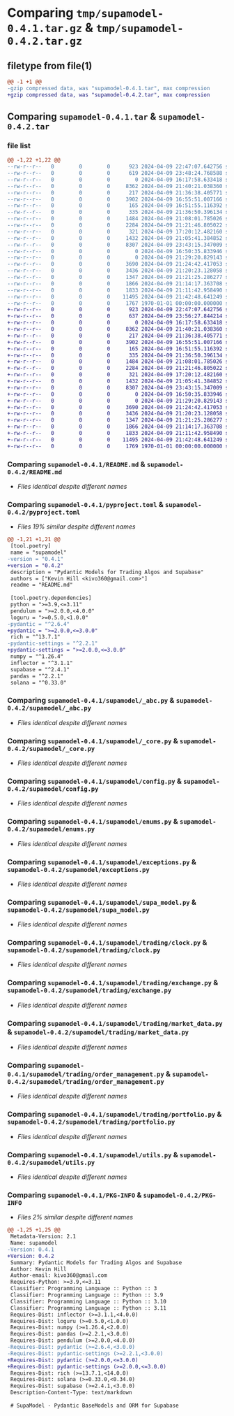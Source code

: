 # Comparing `tmp/supamodel-0.4.1.tar.gz` & `tmp/supamodel-0.4.2.tar.gz`

## filetype from file(1)

```diff
@@ -1 +1 @@
-gzip compressed data, was "supamodel-0.4.1.tar", max compression
+gzip compressed data, was "supamodel-0.4.2.tar", max compression
```

## Comparing `supamodel-0.4.1.tar` & `supamodel-0.4.2.tar`

### file list

```diff
@@ -1,22 +1,22 @@
--rw-r--r--   0        0        0      923 2024-04-09 22:47:07.642756 supamodel-0.4.1/README.md
--rw-r--r--   0        0        0      619 2024-04-09 23:48:24.768588 supamodel-0.4.1/pyproject.toml
--rw-r--r--   0        0        0        0 2024-04-09 16:17:58.633418 supamodel-0.4.1/supamodel/__init__.py
--rw-r--r--   0        0        0     8362 2024-04-09 21:40:21.038360 supamodel-0.4.1/supamodel/_abc.py
--rw-r--r--   0        0        0      217 2024-04-09 21:36:38.405771 supamodel-0.4.1/supamodel/_client.py
--rw-r--r--   0        0        0     3902 2024-04-09 16:55:51.007166 supamodel-0.4.1/supamodel/_core.py
--rw-r--r--   0        0        0      165 2024-04-09 16:51:55.116392 supamodel-0.4.1/supamodel/_logging.py
--rw-r--r--   0        0        0      335 2024-04-09 21:36:50.396134 supamodel-0.4.1/supamodel/_types.py
--rw-r--r--   0        0        0     1484 2024-04-09 21:08:01.785026 supamodel-0.4.1/supamodel/config.py
--rw-r--r--   0        0        0     2284 2024-04-09 21:21:46.805022 supamodel-0.4.1/supamodel/enums.py
--rw-r--r--   0        0        0      321 2024-04-09 17:20:12.482160 supamodel-0.4.1/supamodel/errors.py
--rw-r--r--   0        0        0     1432 2024-04-09 21:05:41.384852 supamodel-0.4.1/supamodel/exceptions.py
--rw-r--r--   0        0        0     8307 2024-04-09 23:43:15.347009 supamodel-0.4.1/supamodel/supa_model.py
--rw-r--r--   0        0        0        0 2024-04-09 16:50:35.833946 supamodel-0.4.1/supamodel/trading/__init__.py
--rw-r--r--   0        0        0        0 2024-04-09 21:29:20.829143 supamodel-0.4.1/supamodel/trading/assets.py
--rw-r--r--   0        0        0     3690 2024-04-09 21:24:42.417053 supamodel-0.4.1/supamodel/trading/clock.py
--rw-r--r--   0        0        0     3436 2024-04-09 21:20:23.128058 supamodel-0.4.1/supamodel/trading/exchange.py
--rw-r--r--   0        0        0     1347 2024-04-09 21:21:25.286277 supamodel-0.4.1/supamodel/trading/market_data.py
--rw-r--r--   0        0        0     1866 2024-04-09 21:14:17.363708 supamodel-0.4.1/supamodel/trading/order_management.py
--rw-r--r--   0        0        0     1833 2024-04-09 21:11:42.958490 supamodel-0.4.1/supamodel/trading/portfolio.py
--rw-r--r--   0        0        0    11495 2024-04-09 21:42:48.641249 supamodel-0.4.1/supamodel/utils.py
--rw-r--r--   0        0        0     1767 1970-01-01 00:00:00.000000 supamodel-0.4.1/PKG-INFO
+-rw-r--r--   0        0        0      923 2024-04-09 22:47:07.642756 supamodel-0.4.2/README.md
+-rw-r--r--   0        0        0      637 2024-04-09 23:56:27.844214 supamodel-0.4.2/pyproject.toml
+-rw-r--r--   0        0        0        0 2024-04-09 16:17:58.633418 supamodel-0.4.2/supamodel/__init__.py
+-rw-r--r--   0        0        0     8362 2024-04-09 21:40:21.038360 supamodel-0.4.2/supamodel/_abc.py
+-rw-r--r--   0        0        0      217 2024-04-09 21:36:38.405771 supamodel-0.4.2/supamodel/_client.py
+-rw-r--r--   0        0        0     3902 2024-04-09 16:55:51.007166 supamodel-0.4.2/supamodel/_core.py
+-rw-r--r--   0        0        0      165 2024-04-09 16:51:55.116392 supamodel-0.4.2/supamodel/_logging.py
+-rw-r--r--   0        0        0      335 2024-04-09 21:36:50.396134 supamodel-0.4.2/supamodel/_types.py
+-rw-r--r--   0        0        0     1484 2024-04-09 21:08:01.785026 supamodel-0.4.2/supamodel/config.py
+-rw-r--r--   0        0        0     2284 2024-04-09 21:21:46.805022 supamodel-0.4.2/supamodel/enums.py
+-rw-r--r--   0        0        0      321 2024-04-09 17:20:12.482160 supamodel-0.4.2/supamodel/errors.py
+-rw-r--r--   0        0        0     1432 2024-04-09 21:05:41.384852 supamodel-0.4.2/supamodel/exceptions.py
+-rw-r--r--   0        0        0     8307 2024-04-09 23:43:15.347009 supamodel-0.4.2/supamodel/supa_model.py
+-rw-r--r--   0        0        0        0 2024-04-09 16:50:35.833946 supamodel-0.4.2/supamodel/trading/__init__.py
+-rw-r--r--   0        0        0        0 2024-04-09 21:29:20.829143 supamodel-0.4.2/supamodel/trading/assets.py
+-rw-r--r--   0        0        0     3690 2024-04-09 21:24:42.417053 supamodel-0.4.2/supamodel/trading/clock.py
+-rw-r--r--   0        0        0     3436 2024-04-09 21:20:23.128058 supamodel-0.4.2/supamodel/trading/exchange.py
+-rw-r--r--   0        0        0     1347 2024-04-09 21:21:25.286277 supamodel-0.4.2/supamodel/trading/market_data.py
+-rw-r--r--   0        0        0     1866 2024-04-09 21:14:17.363708 supamodel-0.4.2/supamodel/trading/order_management.py
+-rw-r--r--   0        0        0     1833 2024-04-09 21:11:42.958490 supamodel-0.4.2/supamodel/trading/portfolio.py
+-rw-r--r--   0        0        0    11495 2024-04-09 21:42:48.641249 supamodel-0.4.2/supamodel/utils.py
+-rw-r--r--   0        0        0     1769 1970-01-01 00:00:00.000000 supamodel-0.4.2/PKG-INFO
```

### Comparing `supamodel-0.4.1/README.md` & `supamodel-0.4.2/README.md`

 * *Files identical despite different names*

### Comparing `supamodel-0.4.1/pyproject.toml` & `supamodel-0.4.2/pyproject.toml`

 * *Files 19% similar despite different names*

```diff
@@ -1,21 +1,21 @@
 [tool.poetry]
 name = "supamodel"
-version = "0.4.1"
+version = "0.4.2"
 description = "Pydantic Models for Trading Algos and Supabase"
 authors = ["Kevin Hill <kivo360@gmail.com>"]
 readme = "README.md"
 
 [tool.poetry.dependencies]
 python = ">=3.9,<=3.11"
 pendulum = ">=2.0.0,<4.0.0"
 loguru = ">=0.5.0,<1.0.0"
-pydantic = "^2.6.4"
+pydantic = ">=2.0.0,<=3.0.0"
 rich = "^13.7.1"
-pydantic-settings = "^2.2.1"
+pydantic-settings = ">=2.0.0,<=3.0.0"
 numpy = "^1.26.4"
 inflector = "^3.1.1"
 supabase = "^2.4.1"
 pandas = "^2.2.1"
 solana = "^0.33.0"
```

### Comparing `supamodel-0.4.1/supamodel/_abc.py` & `supamodel-0.4.2/supamodel/_abc.py`

 * *Files identical despite different names*

### Comparing `supamodel-0.4.1/supamodel/_core.py` & `supamodel-0.4.2/supamodel/_core.py`

 * *Files identical despite different names*

### Comparing `supamodel-0.4.1/supamodel/config.py` & `supamodel-0.4.2/supamodel/config.py`

 * *Files identical despite different names*

### Comparing `supamodel-0.4.1/supamodel/enums.py` & `supamodel-0.4.2/supamodel/enums.py`

 * *Files identical despite different names*

### Comparing `supamodel-0.4.1/supamodel/exceptions.py` & `supamodel-0.4.2/supamodel/exceptions.py`

 * *Files identical despite different names*

### Comparing `supamodel-0.4.1/supamodel/supa_model.py` & `supamodel-0.4.2/supamodel/supa_model.py`

 * *Files identical despite different names*

### Comparing `supamodel-0.4.1/supamodel/trading/clock.py` & `supamodel-0.4.2/supamodel/trading/clock.py`

 * *Files identical despite different names*

### Comparing `supamodel-0.4.1/supamodel/trading/exchange.py` & `supamodel-0.4.2/supamodel/trading/exchange.py`

 * *Files identical despite different names*

### Comparing `supamodel-0.4.1/supamodel/trading/market_data.py` & `supamodel-0.4.2/supamodel/trading/market_data.py`

 * *Files identical despite different names*

### Comparing `supamodel-0.4.1/supamodel/trading/order_management.py` & `supamodel-0.4.2/supamodel/trading/order_management.py`

 * *Files identical despite different names*

### Comparing `supamodel-0.4.1/supamodel/trading/portfolio.py` & `supamodel-0.4.2/supamodel/trading/portfolio.py`

 * *Files identical despite different names*

### Comparing `supamodel-0.4.1/supamodel/utils.py` & `supamodel-0.4.2/supamodel/utils.py`

 * *Files identical despite different names*

### Comparing `supamodel-0.4.1/PKG-INFO` & `supamodel-0.4.2/PKG-INFO`

 * *Files 2% similar despite different names*

```diff
@@ -1,25 +1,25 @@
 Metadata-Version: 2.1
 Name: supamodel
-Version: 0.4.1
+Version: 0.4.2
 Summary: Pydantic Models for Trading Algos and Supabase
 Author: Kevin Hill
 Author-email: kivo360@gmail.com
 Requires-Python: >=3.9,<=3.11
 Classifier: Programming Language :: Python :: 3
 Classifier: Programming Language :: Python :: 3.9
 Classifier: Programming Language :: Python :: 3.10
 Classifier: Programming Language :: Python :: 3.11
 Requires-Dist: inflector (>=3.1.1,<4.0.0)
 Requires-Dist: loguru (>=0.5.0,<1.0.0)
 Requires-Dist: numpy (>=1.26.4,<2.0.0)
 Requires-Dist: pandas (>=2.2.1,<3.0.0)
 Requires-Dist: pendulum (>=2.0.0,<4.0.0)
-Requires-Dist: pydantic (>=2.6.4,<3.0.0)
-Requires-Dist: pydantic-settings (>=2.2.1,<3.0.0)
+Requires-Dist: pydantic (>=2.0.0,<=3.0.0)
+Requires-Dist: pydantic-settings (>=2.0.0,<=3.0.0)
 Requires-Dist: rich (>=13.7.1,<14.0.0)
 Requires-Dist: solana (>=0.33.0,<0.34.0)
 Requires-Dist: supabase (>=2.4.1,<3.0.0)
 Description-Content-Type: text/markdown
 
 # SupaModel - Pydantic BaseModels and ORM for Supabase
```


